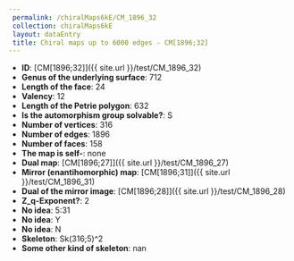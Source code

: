 ```yaml
--- 
 permalink: /chiralMaps6kE/CM_1896_32 
 collection: chiralMaps6kE
 layout: dataEntry
 title: Chiral maps up to 6000 edges - CM[1896;32]
---
```


- **ID**: [CM[1896;32]]({{ site.url }}/test/CM_1896_32)
- **Genus of the underlying surface**: 712
- **Length of the face**: 24
- **Valency**: 12
- **Length of the Petrie polygon**: 632
- **Is the automorphism group solvable?**: S
- **Number of vertices**: 316
- **Number of edges**: 1896
- **Number of faces**: 158
- **The map is self-**: none
- **Dual map**: [CM[1896;27]]({{ site.url }}/test/CM_1896_27)
- **Mirror (enantihomorphic) map**: [CM[1896;31]]({{ site.url }}/test/CM_1896_31)
- **Dual of the mirror image**: [CM[1896;28]]({{ site.url }}/test/CM_1896_28)
- **Z_q-Exponent?**: 2
- **No idea**:  5:31
- **No idea**: Y
- **No idea**: N
- **Skeleton**: Sk(316;5)^2
- **Some other kind of skeleton**: nan
